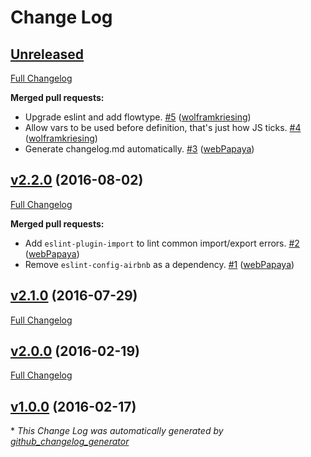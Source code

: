 # Change Log

## [Unreleased](https://github.com/crewmeister/eslint-config-crewmeister/tree/HEAD)

[Full Changelog](https://github.com/crewmeister/eslint-config-crewmeister/compare/v2.2.0...HEAD)

**Merged pull requests:**

- Upgrade eslint and add flowtype. [\#5](https://github.com/crewmeister/eslint-config-crewmeister/pull/5) ([wolframkriesing](https://github.com/wolframkriesing))
- Allow vars to be used before definition, that's just how JS ticks. [\#4](https://github.com/crewmeister/eslint-config-crewmeister/pull/4) ([wolframkriesing](https://github.com/wolframkriesing))
- Generate changelog.md automatically. [\#3](https://github.com/crewmeister/eslint-config-crewmeister/pull/3) ([webPapaya](https://github.com/webPapaya))

## [v2.2.0](https://github.com/crewmeister/eslint-config-crewmeister/tree/v2.2.0) (2016-08-02)
[Full Changelog](https://github.com/crewmeister/eslint-config-crewmeister/compare/v2.1.0...v2.2.0)

**Merged pull requests:**

- Add `eslint-plugin-import` to lint common import/export errors. [\#2](https://github.com/crewmeister/eslint-config-crewmeister/pull/2) ([webPapaya](https://github.com/webPapaya))
- Remove `eslint-config-airbnb` as a dependency. [\#1](https://github.com/crewmeister/eslint-config-crewmeister/pull/1) ([webPapaya](https://github.com/webPapaya))

## [v2.1.0](https://github.com/crewmeister/eslint-config-crewmeister/tree/v2.1.0) (2016-07-29)
[Full Changelog](https://github.com/crewmeister/eslint-config-crewmeister/compare/v2.0.0...v2.1.0)

## [v2.0.0](https://github.com/crewmeister/eslint-config-crewmeister/tree/v2.0.0) (2016-02-19)
[Full Changelog](https://github.com/crewmeister/eslint-config-crewmeister/compare/v1.0.0...v2.0.0)

## [v1.0.0](https://github.com/crewmeister/eslint-config-crewmeister/tree/v1.0.0) (2016-02-17)


\* *This Change Log was automatically generated by [github_changelog_generator](https://github.com/skywinder/Github-Changelog-Generator)*